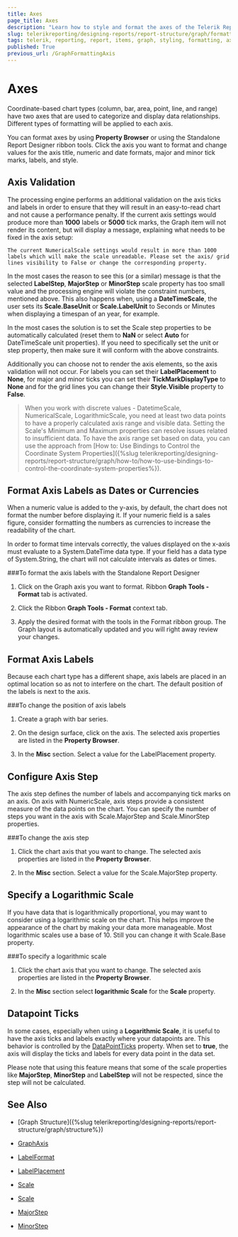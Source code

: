 ```yaml
---
title: Axes
page_title: Axes 
description: "Learn how to style and format the axes of the Telerik Reporting Graph report item."
slug: telerikreporting/designing-reports/report-structure/graph/formatting-a-graph/axis
tags: telerik, reporting, report, items, graph, styling, formatting, axis
published: True
previous_url: /GraphFormattingAxis
---
```


# Axes

Coordinate-based chart types (column, bar, area, point, line, and range) have two axes that are used to categorize and display data relationships. Different types of formatting will be applied to each axis. 

You can format axes by using __Property Browser__ or using the Standalone Report Designer ribbon tools. Click the axis you want to format and change values for the axis title, numeric and date formats, major and minor tick marks, labels, and style. 

## Axis Validation

The processing engine performs an additional validation on the axis ticks and labels in order to ensure that they will result in an easy-to-read chart and not cause a performance penalty. If the current axis settings would produce more than __1000__ labels or __5000__ tick marks, the Graph item will not render its content, but will display a message, explaining what needs to be fixed in the axis setup: 

`The current NumericalScale settings would result in more than 1000 labels which will make the scale unreadable. Please set the axis/ grid lines visibility to False or change the corresponding property.`

In the most cases the reason to see this (or a similar) message is that the selected __LabelStep__, __MajorStep__ or __MinorStep__ scale property has too small value and the processing engine will violate the constraint numbers, mentioned above. This also happens when, using a __DateTimeScale__, the user sets its __Scale.BaseUnit__ or __Scale.LabelUnit__ to Seconds or Minutes when displaying a timespan of an year, for example. 

In the most cases the solution is to set the Scale step properties to be automatically calculated (reset them to __NaN__ or select __Auto__ for DateTimeScale unit properties). If you need to specifically set the unit or step property, then make sure it will conform with the above constraints. 

Additionally you can choose not to render the axis elements, so the axis validation will not occur. For labels you can set their __LabelPlacement__ to __None__, for major and minor ticks you can set their __TickMarkDisplayType__ to __None__ and for the grid lines you can change their __Style.Visible__ property to __False__. 

> When you work with discrete values - DatetimeScale, NumericalScale, LogarithmicScale, you need at least two data points to have a properly calculated axis range and visible data. Setting the Scale's Minimum and Maximum properties can resolve issues related to insufficient data. To have the axis range set based on data, you can use the approach from [How to: Use Bindings to Control the Coordinate System Properties]({%slug telerikreporting/designing-reports/report-structure/graph/how-to/how-to-use-bindings-to-control-the-coordinate-system-properties%}). 


## Format Axis Labels as Dates or Currencies

When a numeric value is added to the y-axis, by default, the chart does not format the number before displaying it. If your numeric field is a sales figure, consider formatting the numbers as currencies to increase the readability of the chart. 

In order to format time intervals correctly, the values displayed on the x-axis must evaluate to a System.DateTime data type. If your field has a data type of System.String, the chart will not calculate intervals as dates or times. 

###To format the axis labels with the Standalone Report Designer

1. Click on the Graph axis you want to format.    Ribbon __Graph Tools - Format__ tab is activated. 

1. Click the Ribbon __Graph Tools - Format__ context tab. 

1. Apply the desired format with the tools in the Format ribbon group. The Graph layout is automatically updated and you will right away review your changes.

## Format Axis Labels

Because each chart type has a different shape, axis labels are placed in an optimal location so as not to interfere on the chart. The default position of the labels is next to the axis. 

###To change the position of axis labels

1. Create a graph with bar series.

1. On the design surface, click on the axis. The selected axis properties are listed in the __Property Browser__. 

1. In the __Misc__ section. Select a value for the LabelPlacement property. 

## Configure Axis Step

The axis step defines the number of labels and accompanying tick marks on an axis. On axis with NumericScale, axis steps provide a consistent measure of the data points on the chart. You can specify the number of steps you want in the axis with Scale.MajorStep and Scale.MinorStep properties. 

###To change the axis step

1. Click the chart axis that you want to change. The selected axis properties are listed in the __Property Browser__. 

1. In the __Misc__ section. Select a value for the Scale.MajorStep property. 

## Specify a Logarithmic Scale

If you have data that is logarithmically proportional, you may want to consider using a logarithmic scale on the chart. This helps improve the appearance of the chart by making your data more manageable. Most logarithmic scales use a base of 10. Still you can change it with Scale.Base property. 

###To specify a logarithmic scale

1. Click the chart axis that you want to change. The selected axis properties are listed in the __Property Browser__. 

1. In the __Misc__ section select __logarithmic Scale__ for the __Scale__ property. 

## Datapoint Ticks

In some cases, especially when using a __Logarithmic Scale__, it is useful to have the axis ticks and labels exactly where your datapoints are. This behavior is controlled by the [DataPointTicks](/reporting/api/Telerik.Reporting.NumericalScaleBase#Telerik_Reporting_NumericalScaleBase_DataPointTicks) property. When set to __true__, the axis will display the ticks and labels for every data point in the data set. 

Please note that using this feature means that some of the scale properties like __MajorStep__, __MinorStep__ and __LabelStep__ will not be respected, since the step will not be calculated. 


## See Also

* [Graph Structure]({%slug telerikreporting/designing-reports/report-structure/graph/structure%}) 

* [GraphAxis](/reporting/api/Telerik.Reporting.GraphAxis)  

* [LabelFormat](/reporting/api/Telerik.Reporting.GraphAxis#Telerik_Reporting_GraphAxis_LabelFormat)  

* [LabelPlacement](/reporting/api/Telerik.Reporting.GraphAxis#Telerik_Reporting_GraphAxis_LabelPlacement)  

* [Scale](/reporting/api/Telerik.Reporting.GraphAxis#Telerik_Reporting_GraphAxis_Scale)  

* [Scale](/reporting/api/Telerik.Reporting.Scale)  

* [MajorStep](/reporting/api/Telerik.Reporting.NumericalScale#Telerik_Reporting_NumericalScale_MajorStep)  

* [MinorStep](/reporting/api/Telerik.Reporting.NumericalScale#Telerik_Reporting_NumericalScale_MinorStep)
